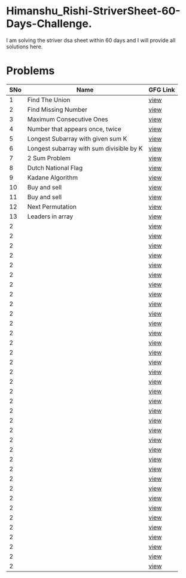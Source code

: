# Himanshu_Rishi-StriverSheet-60-Days-Challenge.
I am solving the striver dsa sheet within 60 days and I will provide all solutions here.

# Problems

SNo | Name | GFG Link
----|------|------------|
1 | Find The Union | [view](https://practice.geeksforgeeks.org/problems/union-of-two-sorted-arrays-1587115621/1) 
2 | Find Missing Number | [view](https://practice.geeksforgeeks.org/problems/missing-number-in-array1416/1) 
3 | Maximum Consecutive Ones | [view](https://practice.geeksforgeeks.org/problems/longest-consecutive-1s-1587115620/1) 
4 | Number that appears once, twice | [view](https://leetcode.com/problems/single-number/) 
5 | Longest Subarray with given sum K | [view](https://practice.geeksforgeeks.org/problems/longest-sub-array-with-sum-k0809/1) 
6 | Longest subarray with sum divisible by K | [view](https://practice.geeksforgeeks.org/problems/longest-subarray-with-sum-divisible-by-k1259/1) 
7 | 2 Sum Problem | [view](https://practice.geeksforgeeks.org/problems/key-pair5616/1?utm_source=gfg&utm_medium=article&utm_campaign=bottom_sticky_on_article) 
8 | Dutch National Flag | [view](https://practice.geeksforgeeks.org/problems/sort-an-array-of-0s-1s-and-2s4231/1?utm_source=gfg&utm_medium=article&utm_campaign=bottom_sticky_on_article) 
9 | Kadane Algorithm | [view](https://practice.geeksforgeeks.org/problems/kadanes-algorithm-1587115620/1) 
10 | Buy and sell | [view](https://practice.geeksforgeeks.org/problems/stock-buy-and-sell-1587115621/1) 
11 | Buy and sell | [view](https://practice.geeksforgeeks.org/problems/stock-buy-and-sell2615/1) 
12 | Next Permutation | [view](https://practice.geeksforgeeks.org/problems/next-permutation5226/1) 
13 | Leaders in array | [view](https://practice.geeksforgeeks.org/problems/leaders-in-an-array-1587115620/1) 
2 |  | [view]() 
2 |  | [view]() 
2 |  | [view]() 
2 |  | [view]() 
2 |  | [view]() 
2 |  | [view]() 
2 |  | [view]() 
2 |  | [view]() 
2 |  | [view]() 
2 |  | [view]() 
2 |  | [view]() 
2 |  | [view]() 
2 |  | [view]() 
2 |  | [view]() 
2 |  | [view]() 
2 |  | [view]() 
2 |  | [view]() 
2 |  | [view]() 
2 |  | [view]() 
2 |  | [view]() 
2 |  | [view]() 
2 |  | [view]() 
2 |  | [view]() 
2 |  | [view]() 
2 |  | [view]() 
2 |  | [view]() 
2 |  | [view]() 
2 |  | [view]() 
2 |  | [view]() 
2 |  | [view]() 
2 |  | [view]() 
2 |  | [view]() 
2 |  | [view]() 
2 |  | [view]() 
2 |  | [view]() 
2 |  | [view]() 